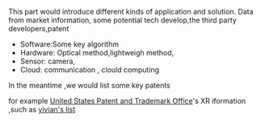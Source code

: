  This part would introduce different kinds of application and solution. Data from market information, some potential tech develop,the third party developers,patent


* Software:Some key algorithm 
* Hardware: Optical method,lightweigh  method,
* Sensor: camera,
* Cloud: communication , clould computing


In the meantime ,we would list some key patents 



for example 	[United States Patent and Trademark Office](https://www.uspto.gov/)'s XR iformation ,such as [yivian's list](https://yivian.com/news/77401.html)

